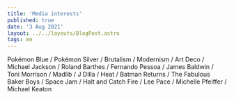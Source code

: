 ```yaml
---
title: 'Media interests'
published: true
date: '3 Aug 2021'
layout: ../../layouts/BlogPost.astro
tags: me
---
```


Pokémon Blue / Pokémon Silver / Brutalism / Modernism / Art Deco / Michael Jackson / Roland Barthes / Fernando Pessoa / James Baldwin / Toni Morrison / Madlib / J Dilla / Heat / Batman Returns / The Fabulous Baker Boys / Space Jam / Halt and Catch Fire / Lee Pace / Michelle Pfeiffer / Michael Keaton